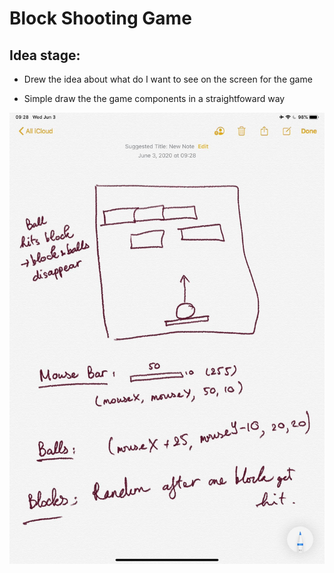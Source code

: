 # Block Shooting Game

## Idea stage: 

- Drew the idea about what do I want to see on the screen for the game

- Simple draw the the game components in a straightfoward way 

![](101652702_2671428386452223_8658941655451172864_n.jpg)
